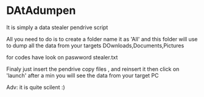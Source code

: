# DAtAdumpen
It is simply a data stealer pendrive script 



All you need to do is to create a folder name it as 'All' and this folder will use to dump all the 
data from your targets DOwnloads,Documents,Pictures

for codes have look on paswword stealer.txt

Finaly just insert the pendrive copy files , and reinsert it then click on 'launch' after a min 
you will see the data from your target PC

Adv: it is quite scilent :)
